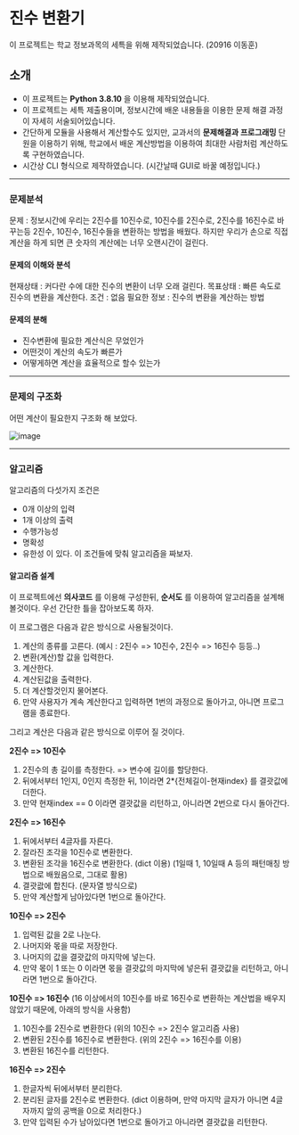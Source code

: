# 진수 변환기
이 프로젝트는 학교 정보과목의 세특을 위해 제작되었습니다. (20916 이동훈)

## 소개
+ 이 프로젝트는 **Python 3.8.10** 을 이용해 제작되었습니다.
+ 이 프로젝트는 세특 제출용이며, 정보시간에 배운 내용들을 이용한 문제 해결 과정이 자세히 서술되어있습니다.
+ 간단하게 모듈을 사용해서 계산할수도 있지만, 교과서의 **문제해결과 프로그래밍** 단원을 이용하기 위해, 학교에서 배운 계산방법을 이용하여 최대한 사람처럼 계산하도록 구현하였습니다.
+ 시간상 CLI 형식으로 제작하였습니다. (시간날때 GUI로 바꿀 예정입니다.)

---------------------------------------
### 문제분석
문제 : 정보시간에 우리는 2진수를 10진수로, 10진수를 2진수로, 2진수를 16진수로 바꾸는등 2진수, 10진수, 16진수들을 변환하는 방법을 배웠다.
하지만 우리가 손으로 직접 계산을 하게 되면 큰 숫자의 계산에는 너무 오랜시간이 걸린다.


#### 문제의 이해와 분석

현재상태 : 커다란 수에 대한 진수의 변환이 너무 오래 걸린다.
목표상태 : 빠른 속도로 진수의 변환을 계산한다.
조건 : 없음
필요한 정보 : 진수의 변환을 계산하는 방법


#### 문제의 분해
+ 진수변환에 필요한 계산식은 무었인가
+ 어떤것이 계산의 속도가 빠른가
+ 어떻게하면 계산을 효율적으로 할수 있는가

------------------------------------
### 문제의 구조화
어떤 계산이 필요한지 구조화 해 보았다.

![image](https://user-images.githubusercontent.com/77449586/124903715-330c8a80-e01f-11eb-9b9b-b928bc78f2c0.png)

------------------------------------
### 알고리즘
알고리즘의 다섯가지 조건은
* 0개 이상의 입력
* 1개 이상의 출력
* 수행가능성
* 명확성
* 유한성
이 있다. 이 조건들에 맞춰 알고리즘을 짜보자.

#### 알고리즘 설계
이 프로젝트에선 **의사코드** 를 이용해 구성한뒤, **순서도** 를 이용하여 알고리즘을 설계해볼것이다. 우선 간단한 틀을 잡아보도록 하자.

이 프로그램은 다음과 같은 방식으로 사용될것이다.
1. 계산의 종류를 고른다. (예시 : 2진수 => 10진수, 2진수 => 16진수 등등..)
2. 변환(계산)할 값을 입력한다.
3. 계산한다.
4. 계산된값을 출력한다.
5. 더 계산할것인지 물어본다.
6. 만약 사용자가 계속 계산한다고 입력하면 1번의 과정으로 돌아가고, 아니면 프로그램을 종료한다.

그리고 계산은 다음과 같은 방식으로 이루어 질 것이다.

**2진수 => 10진수**
1. 2진수의 총 길이를 측정한다. => 변수에 길이를 할당한다.
2. 뒤에서부터 1인지, 0인지 측정한 뒤, 1이라면 2*{전체길이-현재index} 를 결괏값에 더한다.
3. 만약 현재index == 0 이라면 결괏값을 리턴하고, 아니라면 2번으로 다시 돌아간다.

**2진수 => 16진수**
1. 뒤에서부터 4글자를 자른다.
2. 잘라진 조각을 10진수로 변환한다.
3. 변환된 조각을 16진수로 변환한다. (dict 이용) (1일때 1, 10일때 A 등의 패턴매칭 방법으로 배웠음으로, 그대로 활용)
4. 결괏괎에 합친다. (문자열 방식으로)
5. 만약 계산할게 남아있다면 1번으로 돌아간다.

**10진수 => 2진수**
1. 입력된 값을 2로 나눈다.
2. 나머지와 몫을 따로 저장한다.
3. 나머지의 값을 결괏값의 마지막에 넣는다.
4. 만약 몫이 1 또는 0 이라면 몫을 결괏값의 마지막에 넣은뒤 결괏값을 리턴하고, 아니라면 1번으로 돌아간다.

**10진수 => 16진수** (16 이상에서의 10진수를 바로 16진수로 변환하는 계산법을 배우지 않았기 때문에, 아래의 방식을 사용함)
1. 10진수를 2진수로 변환한다 (위의 10진수 => 2진수 알고리즘 사용)
2. 변환된 2진수를 16진수로 변환한다. (위의 2진수 => 16진수를 이용)
3. 변환된 16진수를 리턴한다.

**16진수 => 2진수**
1. 한글자씩 뒤에서부터 분리한다.
2. 분리된 글자를 2진수로 변환한다. (dict 이용하며, 만약 마지막 글자가 아니면 4글자까지 앞의 공백을 0으로 처리한다.)
3. 만약 입력된 수가 남아있다면 1번으로 돌아가고 아니라면 결괏값을 리턴한다.


